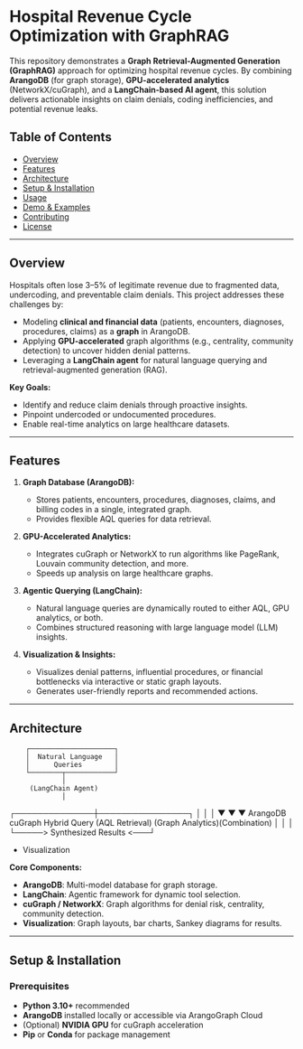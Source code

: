 
        
        
        
# Hospital Revenue Cycle Optimization with GraphRAG

This repository demonstrates a **Graph Retrieval-Augmented Generation (GraphRAG)** approach for optimizing hospital revenue cycles. By combining **ArangoDB** (for graph storage), **GPU-accelerated analytics** (NetworkX/cuGraph), and a **LangChain-based AI agent**, this solution delivers actionable insights on claim denials, coding inefficiencies, and potential revenue leaks.

## Table of Contents

- [Overview](#overview)
- [Features](#features)
- [Architecture](#architecture)
- [Setup & Installation](#setup--installation)
- [Usage](#usage)
- [Demo & Examples](#demo--examples)
- [Contributing](#contributing)
- [License](#license)

---

## Overview

Hospitals often lose 3–5% of legitimate revenue due to fragmented data, undercoding, and preventable claim denials. This project addresses these challenges by:

- Modeling **clinical and financial data** (patients, encounters, diagnoses, procedures, claims) as a **graph** in ArangoDB.
- Applying **GPU-accelerated** graph algorithms (e.g., centrality, community detection) to uncover hidden denial patterns.
- Leveraging a **LangChain agent** for natural language querying and retrieval-augmented generation (RAG).

**Key Goals:**
- Identify and reduce claim denials through proactive insights.
- Pinpoint undercoded or undocumented procedures.
- Enable real-time analytics on large healthcare datasets.

---

## Features

1. **Graph Database (ArangoDB):**
   - Stores patients, encounters, procedures, diagnoses, claims, and billing codes in a single, integrated graph.
   - Provides flexible AQL queries for data retrieval.

2. **GPU-Accelerated Analytics:**
   - Integrates cuGraph or NetworkX to run algorithms like PageRank, Louvain community detection, and more.
   - Speeds up analysis on large healthcare graphs.

3. **Agentic Querying (LangChain):**
   - Natural language queries are dynamically routed to either AQL, GPU analytics, or both.
   - Combines structured reasoning with large language model (LLM) insights.

4. **Visualization & Insights:**
   - Visualizes denial patterns, influential procedures, or financial bottlenecks via interactive or static graph layouts.
   - Generates user-friendly reports and recommended actions.

---

## Architecture        
        
        
        ┌─────────────────────┐
        │  Natural Language   │
        │      Queries        │
        └────────┬────────────┘
                 │
         (LangChain Agent)
                 │
  ┌──────────────┼────────────────┐
  │              │                │
  ▼              ▼                ▼
  ArangoDB        cuGraph        Hybrid Query
(AQL Retrieval) (Graph Analytics)(Combination)
│              │                │
└─────> Synthesized Results <───┘
+ Visualization


**Core Components:**
- **ArangoDB**: Multi-model database for graph storage.
- **LangChain**: Agentic framework for dynamic tool selection.
- **cuGraph / NetworkX**: Graph algorithms for denial risk, centrality, community detection.
- **Visualization**: Graph layouts, bar charts, Sankey diagrams for results.

---

## Setup & Installation

### Prerequisites

- **Python 3.10+** recommended
- **ArangoDB** installed locally or accessible via ArangoGraph Cloud
- (Optional) **NVIDIA GPU** for cuGraph acceleration
- **Pip** or **Conda** for package management

